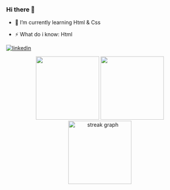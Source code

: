 ### Hi there 👋
- 🌱 I’m currently learning Html & Css
<!-- - 📫 How to reach me:linkedin.com/in/yusuf-emre-k-150658145/ -->
- ⚡ What do i know: Html


[![linkedin](https://img.shields.io/badge/Linkedin-000000?style=for-the-badge&logo=Linkedin&logoColor=white)](https://www.linkedin.com/in/yusuf-emre-k-150658145/)

<div align="center">
  <img src="https://github-readme-stats.vercel.app/api?username=helloimzeus&theme=dracula&show_icons=true&count_private=true&hide_border=true"  height="170" />  
<img src="https://github-readme-stats.vercel.app/api/top-langs/?username=helloimzeus&theme=dracula&hide_border=true&layout=compact"  height="170"  />
  <img src="https://streak-stats.demolab.com?user=helloimzeus&locale=en&mode=daily&theme=dracula&hide_border=true&border_radius=5" height="170" alt="streak graph"  />
</div>
